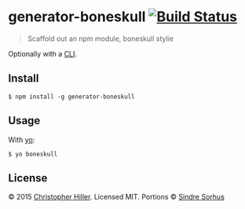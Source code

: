 # generator-boneskull [![Build Status](https://travis-ci.org/boneskull/generator-boneskull.svg?branch=master)](https://travis-ci.org/boneskull/generator-boneskull)

> Scaffold out an npm module, boneskull stylie 

Optionally with a [CLI](http://en.wikipedia.org/wiki/Command-line_interface).

## Install

```
$ npm install -g generator-boneskull
```

## Usage

With [yo](https://github.com/yeoman/yo):

```
$ yo boneskull
```

## License

© 2015 [Christopher Hiller](http://boneskull.com).  Licensed MIT.
Portions © [Sindre Sorhus](http://sindresorhus.com)
